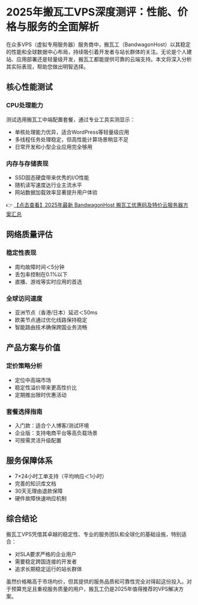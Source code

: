# 2025年搬瓦工VPS深度测评：性能、价格与服务的全面解析

在众多VPS（虚拟专用服务器）服务商中，搬瓦工（BandwagonHost）以其稳定的性能和全球数据中心布局，持续吸引着开发者与站长群体的关注。无论是个人建站、应用部署还是轻量级开发，搬瓦工都能提供可靠的云端支持。本文将深入分析其实际表现，帮助您做出明智选择。

## 核心性能测试

### CPU处理能力
测试选用搬瓦工中端配置套餐，通过专业工具实测显示：
- 单核处理能力优异，适合WordPress等轻量级应用
- 多线程任务处理稳定，但高性能计算场景稍显不足
- 日常开发和小型企业应用完全够用

### 内存与存储表现
- SSD固态硬盘带来优秀的I/O性能
- 随机读写速度达行业主流水平
- 网站数据加载效率显著提升用户体验

👉 [【点击查看】2025年最新 BandwagonHost 搬瓦工优惠码及特价云服务器方案汇总](https://bit.ly/banwagon)

## 网络质量评估

### 稳定性表现
- 周均故障时间＜5分钟
- 丢包率控制在0.1%以下
- 直播、游戏等实时应用的首选

### 全球访问速度
- 亚洲节点（香港/日本）延迟＜50ms
- 欧美节点通过优化线路保持稳定
- 智能路由技术确保跨国业务流畅

## 产品方案与价值

### 定价策略分析
- 定位中高端市场
- 稳定性溢价带来更高性价比
- 定期推出限时优惠活动

### 套餐选择指南
- 入门款：适合个人博客/测试环境
- 企业版：支持电商平台等高负载场景
- 可按需灵活升级配置

## 服务保障体系
- 7×24小时工单支持（平均响应＜1小时）
- 完善的知识库文档
- 30天无理由退款保障
- 硬件故障快速响应机制

## 综合结论
搬瓦工VPS凭借其卓越的稳定性、专业的服务团队和全球化的基础设施，特别适合：
- 对SLA要求严格的企业用户
- 需要稳定跨国连接的开发者
- 追求长期稳定运行的站长群体

虽然价格略高于市场均价，但其提供的服务品质和可靠性完全对得起这份投入。对于预算充足且重视服务质量的用户，搬瓦工仍是2025年值得推荐的VPS解决方案。